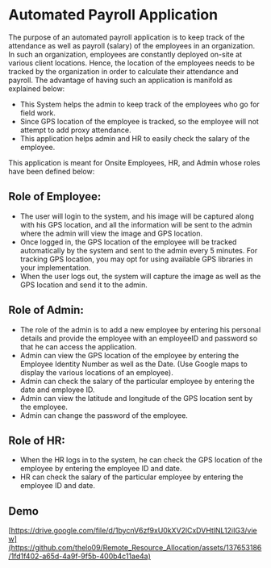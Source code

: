 # Automated Payroll Application

The purpose of an automated payroll application is to keep track of the attendance as well as payroll (salary) of the employees in an organization. In such an organization, employees are constantly deployed on-site at various client locations. Hence, the location of the employees needs to be tracked by the organization in order to calculate their attendance and payroll. The advantage of having such an application is manifold as explained below:

- This System helps the admin to keep track of the employees who go for field work.
- Since GPS location of the employee is tracked, so the employee will not attempt to add proxy attendance.
- This application helps admin and HR to easily check the salary of the employee.

This application is meant for Onsite Employees, HR, and Admin whose roles have been defined below:

## Role of Employee:

- The user will login to the system, and his image will be captured along with his GPS location, and all the information will be sent to the admin where the admin will view the image and GPS location.
- Once logged in, the GPS location of the employee will be tracked automatically by the system and sent to the admin every 5 minutes. For tracking GPS location, you may opt for using available GPS libraries in your implementation.
- When the user logs out, the system will capture the image as well as the GPS location and send it to the admin.

## Role of Admin:

- The role of the admin is to add a new employee by entering his personal details and provide the employee with an employeeID and password so that he can access the application.
- Admin can view the GPS location of the employee by entering the Employee Identity Number as well as the Date. (Use Google maps to display the various locations of an employee).
- Admin can check the salary of the particular employee by entering the date and employee ID.
- Admin can view the latitude and longitude of the GPS location sent by the employee.
- Admin can change the password of the employee.

## Role of HR:

- When the HR logs in to the system, he can check the GPS location of the employee by entering the employee ID and date.
- HR can check the salary of the particular employee by entering the employee ID and date.

## Demo

[https://drive.google.com/file/d/1bycnV6zf9xU0kXV2lCxDVHtlNL12iIG3/view](https://github.com/thelo09/Remote_Resource_Allocation/assets/137653186/1fd1f402-a65d-4a9f-9f5b-400b4c11ae4a)
